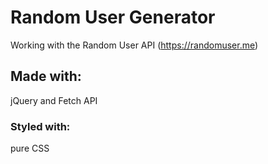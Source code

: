 # Random User Generator
Working with the Random User API (https://randomuser.me)

## Made with:
jQuery and Fetch API

### Styled with:
pure CSS
